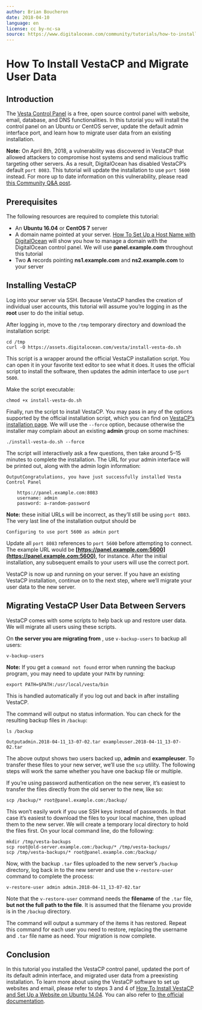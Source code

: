 ```yaml
---
author: Brian Boucheron
date: 2018-04-10
language: en
license: cc by-nc-sa
source: https://www.digitalocean.com/community/tutorials/how-to-install-vestacp-and-migrate-user-data
---
```


# How To Install VestaCP and Migrate User Data

## Introduction

The [Vesta Control Panel](https://vestacp.com/) is a free, open source control panel with website, email, database, and DNS functionalities. In this tutorial you will install the control panel on an Ubuntu or CentOS server, update the default admin interface port, and learn how to migrate user data from an existing installation.

**Note:** On April 8th, 2018, a vulnerability was discovered in VestaCP that allowed attackers to compromise host systems and send malicious traffic targeting other servers. As a result, DigitalOcean has disabled VestaCP’s default `port 8083`. This tutorial will update the installation to use `port 5600` instead. For more up to date information on this vulnerability, please read [this Community Q&A post](https://www.digitalocean.com/community/questions/how-do-i-determine-the-impact-of-vestacp-vulnerability-from-april-8th-2018).

## Prerequisites

The following resources are required to complete this tutorial:

- An **Ubuntu 16.04** or **CentOS 7** server
- A domain name pointed at your server. [How To Set Up a Host Name with DigitalOcean](how-to-set-up-a-host-name-with-digitalocean) will show you how to manage a domain with the DigitalOcean control panel. We will use **panel.example.com** throughout this tutorial
- Two **A** records pointing **ns1.example.com** and **ns2.example.com** to your server

## Installing VestaCP

Log into your server via SSH. Because VestaCP handles the creation of individual user accounts, this tutorial will assume you’re logging in as the **root** user to do the initial setup.

After logging in, move to the `/tmp` temporary directory and download the installation script:

    cd /tmp
    curl -O https://assets.digitalocean.com/vesta/install-vesta-do.sh

This script is a wrapper around the official VestaCP installation script. You can open it in your favorite text editor to see what it does. It uses the official script to install the software, then updates the admin interface to use `port 5600`.

Make the script executable:

    chmod +x install-vesta-do.sh

Finally, run the script to install VestaCP. You may pass in any of the options supported by the official installation script, which you can find on [VestaCP’s installation page](https://vestacp.com/install/). We will use the `--force` option, because otherwise the installer may complain about an existing **admin** group on some machines:

    ./install-vesta-do.sh --force

The script will interactively ask a few questions, then take around 5–15 minutes to complete the installation. The URL for your admin interface will be printed out, along with the admin login information:

    OutputCongratulations, you have just successfully installed Vesta Control Panel
    
        https://panel.example.com:8083
        username: admin
        password: a-random-password

**Note:** these initial URLs will be incorrect, as they’ll still be using `port 8083`. The very last line of the installation output should be

    Configuring to use port 5600 as admin port

Update all `port 8083` references to `port 5600` before attempting to connect. The example URL would be **[https://panel.example.com:5600](https://panel.example.com:5600)**, for instance. After the initial installation, any subsequent emails to your users will use the correct port.

VestaCP is now up and running on your server. If you have an existing VestaCP installation, continue on to the next step, where we’ll migrate your user data to the new server.

## Migrating VestaCP User Data Between Servers

VestaCP comes with some scripts to help back up and restore user data. We will migrate all users using these scripts.

On **the server you are migrating from** , use `v-backup-users` to backup all users:

    v-backup-users

**Note:** If you get a `command not found` error when running the backup program, you may need to update your `PATH` by running:

    export PATH=$PATH:/usr/local/vesta/bin

This is handled automatically if you log out and back in after installing VestaCP.

The command will output no status information. You can check for the resulting backup files in `/backup`:

    ls /backup

    Outputadmin.2018-04-11_13-07-02.tar exampleuser.2018-04-11_13-07-02.tar

The above output shows two users backed up, **admin** and **exampleuser**. To transfer these files to your new server, we’ll use the `scp` utility. The following steps will work the same whether you have one backup file or multiple.

If you’re using password authentication on the new server, it’s easiest to transfer the files directly from the old server to the new, like so:

    scp /backup/* root@panel.example.com:/backup/

This won’t easily work if you use SSH keys instead of passwords. In that case it’s easiest to download the files to your local machine, then upload them to the new server. We will create a temporary local directory to hold the files first. On your local command line, do the following:

    mkdir /tmp/vesta-backups
    scp root@old-server.example.com:/backup/* /tmp/vesta-backups/
    scp /tmp/vesta-backups/* root@panel.example.com:/backup/

Now, with the backup `.tar` files uploaded to the new server’s `/backup` directory, log back in to the new server and use the `v-restore-user` command to complete the process:

    v-restore-user admin admin.2018-04-11_13-07-02.tar

Note that the `v-restore-user` command needs the **filename** of the `.tar` file, **but not the full path to the file**. It is assumed that the filename you provide is in the `/backup` directory.

The command will output a summary of the items it has restored. Repeat this command for each user you need to restore, replacing the username and `.tar` file name as need. Your migration is now complete.

## Conclusion

In this tutorial you installed the VestaCP control panel, updated the port of its default admin interface, and migrated user data from a preexisting installation. To learn more about using the VestaCP software to set up websites and email, please refer to steps 3 and 4 of [How To Install VestaCP and Set Up a Website on Ubuntu 14.04](how-to-install-vestacp-and-set-up-a-website-on-ubuntu-14-04). You can also refer to [the official documentation](http://vestacp.com/docs/).
